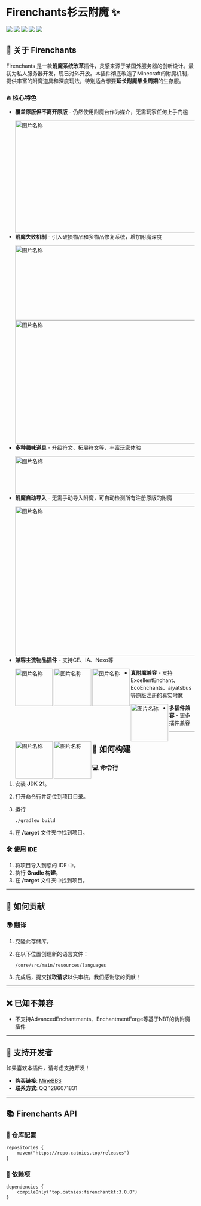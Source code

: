 # Firenchants杉云附魔 ✨

![](https://img.shields.io/badge/%E6%94%AF%E6%8C%81%E7%89%88%E6%9C%AC-1.18--1.21-6772616) [![](https://img.shields.io/badge/%E6%8F%92%E4%BB%B6%E5%8F%91%E5%B8%83-MineBBS-6772616)](https://www.minebbs.com/resources/firenchant-eco.8479/) [![](https://img.shields.io/badge/%E6%8F%92%E4%BB%B6%E6%96%87%E6%A1%A3-gitbook-6772616)]() ![](https://img.shields.io/github/languages/code-size/Catnies/FirEnchant?label=代码大小) ![](https://img.shields.io/github/license/Catnies/FirEnchant?label=代码许可) 

## 📌 关于 Firenchants

Firenchants 是一款**附魔系统改革**插件，灵感来源于某国外服务器的创新设计。最初为私人服务器开发，现已对外开放。本插件彻底改造了Minecraft的附魔机制，提供丰富的附魔道具和深度玩法，特别适合想要**延长附魔毕业周期**的生存服。

### 🔥 核心特色

- **覆盖原版但不离开原版** - 仍然使用附魔台作为媒介，无需玩家任何上手门槛

  <img src="https://s21.ax1x.com/2025/08/05/pVUaMad.png" width = "600" height = "300" alt="图片名称" align=left />

- **附魔失败机制** - 引入破损物品和多物品修复系统，增加附魔深度

  <img src="https://s21.ax1x.com/2025/08/05/pVUanqe.png" width = "600" height = "200" alt="图片名称" align=left />

  <img src="https://s21.ax1x.com/2025/08/05/pVUaeKO.png" width = "600" height = "330" alt="图片名称" align=left />

- **多种趣味道具** - 升级符文、拓展符文等，丰富玩家体验

  <img src="https://s21.ax1x.com/2025/08/05/pVUaVxK.png" width = "600" height = "100" alt="图片名称" align=left />

- **附魔自动导入** - 无需手动导入附魔，可自动检测所有注册原版的附魔

  <img src="https://s21.ax1x.com/2025/08/05/pVUai5R.png" width = "600" height = "400" alt="图片名称" align=left />

- **兼容主流物品插件** - 支持CE、IA、Nexo等

  <a href="https://modrinth.com/plugin/craftengine" target="_blank">
  <img src="https://cdn.modrinth.com/data/tRX6FMfQ/0cf5b8584176a299543b47937eeeb2e3f6c2b30e.png" width = "100" height = "100" alt="图片名称" align=left />
  </a>  <a href="https://www.spigotmc.org/resources/%E2%9C%A8itemsadder%E2%AD%90emotes-mobs-items-armors-hud-gui-emojis-blocks-wings-hats-liquids.73355/" target="_blank">
  <img src="https://s21.ax1x.com/2025/08/05/pVUaE26.png" width = "100" height = "100" alt="图片名称" align=left />
  </a>  <a href="https://polymart.org/product/6901/nexo" target="_blank">
  <img src="https://images.polymart.org/product/6901/thumbnail.png?t=1743583080&v=3" width = "100" height = "100" alt="图片名称" align=left />
  </a>





- **真附魔兼容** - 支持ExcellentEnchant、EcoEnchants、aiyatsbus等原版注册的真实附魔

  <a href="https://www.spigotmc.org/resources/excellentenchants-%E2%AD%90-75-vanilla-like-enchantments.61693/" target="_blank">
  <img src="https://s21.ax1x.com/2025/08/05/pVUaCVJ.png" width = "100" height = "100" alt="图片名称" align=left />
  </a><a href="https://www.spigotmc.org/resources/ecoenchants-%E2%AD%95-250-enchantments-%E2%9C%85-create-custom-enchants-%E2%9C%A8-essentials-cmi-support.79573/" target="_blank">
  <img src="https://s21.ax1x.com/2025/08/05/pVUakP1.png" width = "100" height = "100" alt="图片名称" align=left />
  </a> <a href="https://github.com/PolarAstrum/aiyatsbus" target="_blank">
  <img src="https://s21.ax1x.com/2025/08/05/pVUaA8x.jpg" width = "100" height = "100" alt="图片名称" align=left />
  </a>





- **多插件兼容** - 更多插件兼容

------

## 🔧 如何构建

### 💻 命令行

1. 安装 **JDK 21**。

2. 打开命令行并定位到项目目录。

3. 运行

   ```
   ./gradlew build
   ```

4. 在 **/target** 文件夹中找到项目。

### 🛠️ 使用 IDE

1. 将项目导入到您的 IDE 中。
2. 执行 **Gradle 构建**。
3. 在 **/target** 文件夹中找到项目。

-----------------------

## 🤝 如何贡献

### 🌍 翻译

1. 克隆此存储库。

2. 在以下位置创建新的语言文件：

   ```
   /core/src/main/resources/languages
   ```

3. 完成后，提交**拉取请求**以供审核。我们感谢您的贡献！

--------------

## ❌ 已知不兼容

- 不支持AdvancedEnchantments、EnchantmentForge等基于NBT的伪附魔插件

------

## 💖 支持开发者

如果喜欢本插件，请考虑支持开发！

- **购买链接**: [MineBBS](https://www.minebbs.com/resources/firenchant-eco.8479/)
- **联系方式**: QQ 1286071831

------

## 📚 Firenchants API

### 📌 仓库配置

```
repositories {
    maven("https://repo.catnies.top/releases")
}
```

### 📌 依赖项

```
dependencies {
    compileOnly("top.catnies:firenchantkt:3.0.0")
}
```